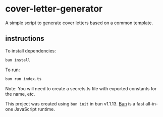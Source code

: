 # cover-letter-generator

A simple script to generate cover letters based on a common template.

## instructions

To install dependencies:

```bash
bun install
```

To run:

```bash
bun run index.ts
```

Note: You will need to create a secrets.ts file with exported constants for the name, etc.

This project was created using `bun init` in bun v1.1.13. [Bun](https://bun.sh) is a fast all-in-one JavaScript runtime.
